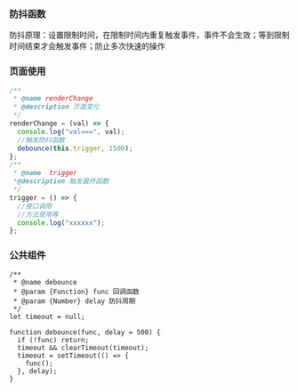 ### 防抖函数

防抖原理：设置限制时间，在限制时间内重复触发事件，事件不会生效；等到限制时间结束才会触发事件；防止多次快速的操作

### 页面使用

```js
/**
 * @name renderChange
 * @description 页面变化
 */
renderChange = (val) => {
  console.log("val===", val);
  //触发防抖函数
  debounce(this.trigger, 1500);
};
/**
 * @name  trigger
 *@description 触发最终函数
 */
trigger = () => {
  //接口调用
  //方法使用等
  console.log("xxxxxx");
};
```

### 公共组件

```js{6,12}
/**
 * @name debounce
 * @param {Function} func 回调函数
 * @param {Number} delay 防抖周期
 */
let timeout = null;

function debounce(func, delay = 500) {
  if (!func) return;
  timeout && clearTimeout(timeout);
  timeout = setTimeout(() => {
    func();
  }, delay);
}
```

